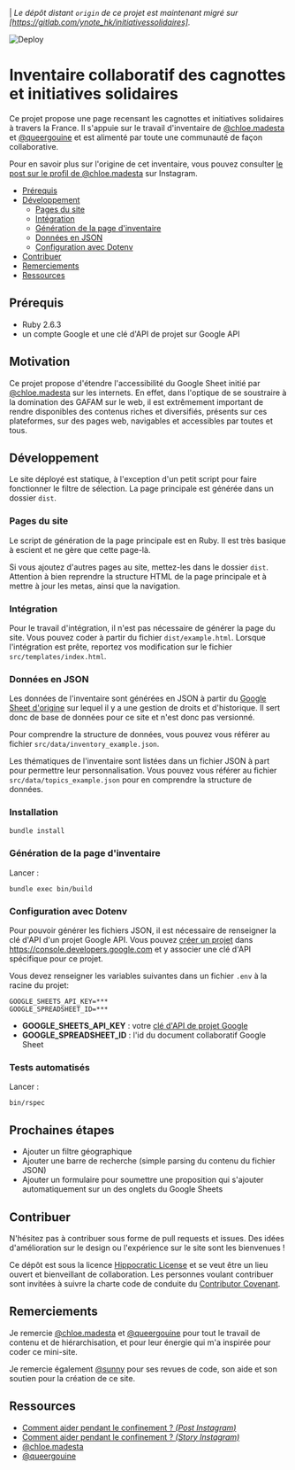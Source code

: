 | _Le dépôt distant `origin` de ce projet est maintenant migré sur [https://gitlab.com/ynote_hk/initiativessolidaires]._

![Deploy](https://github.com/Ynote/initiativessolidaires/workflows/Deploy/badge.svg)
# Inventaire collaboratif des cagnottes et initiatives solidaires

Ce projet propose une page recensant les cagnottes et initiatives solidaires à
travers la France. Il s'appuie sur le travail d'inventaire de
[@chloe.madesta](https://www.instagram.com/chloe.madesta/) et
[@queergouine](https://www.instagram.com/queergouine/) et est alimenté par toute
une communauté de façon collaborative.

Pour en savoir plus sur l'origine de cet inventaire, vous pouvez consulter [le
post sur le profil de @chloe.madesta](https://www.instagram.com/p/CHDOcDygLV-/)
sur Instagram.

- [Prérequis](#prérequis)
- [Développement](#développement)
  - [Pages du site](#pages-du-site)
  - [Intégration](#intégration)
  - [Génération de la page d'inventaire](#génération-de-la-page-dinventaire)
  - [Données en JSON](#données-en-json)
  - [Configuration avec Dotenv](#configuration-avec-dotenv)
- [Contribuer](#contribuer)
- [Remerciements](#remerciements)
- [Ressources](#ressources)

## Prérequis
- Ruby 2.6.3
- un compte Google et une clé d'API de projet sur Google API

## Motivation

Ce projet propose d'étendre l'accessibilité du Google Sheet initié par
[@chloe.madesta](https://www.instagram.com/chloe.madesta/) sur les internets.
En effet, dans l'optique de se soustraire à la domination des GAFAM sur le web,
il est extrêmement important de rendre disponibles des contenus riches et
diversifiés, présents sur ces plateformes, sur des pages web, navigables et
accessibles par toutes et tous.


## Développement

Le site déployé est statique, à l'exception d'un petit script pour faire
fonctionner le filtre de sélection. La page principale est générée dans un
dossier `dist`.

### Pages du site
Le script de génération de la page principale est en Ruby. Il est très basique
à escient et ne gère que cette page-là.

Si vous ajoutez d'autres pages au site, mettez-les dans
le dossier `dist`. Attention à bien reprendre la structure HTML de la page
principale et à mettre à jour les metas, ainsi que la navigation.

### Intégration
Pour le travail d'intégration, il n'est pas nécessaire de générer la page du
site. Vous pouvez coder à partir du fichier `dist/example.html`. Lorsque
l'intégration est prête, reportez vos modification sur le fichier
`src/templates/index.html`.

### Données en JSON
Les données de l'inventaire sont générées en JSON à partir du [Google Sheet
d'origine](https://docs.google.com/spreadsheets/d/1ITLeygBBuz2oq-FwjBda7V-amHGK191-pXLLo1R7px0/edit?usp=sharing)
sur lequel il y a une gestion de droits et d'historique. Il sert donc de base de
données pour ce site et n'est donc pas versionné.

Pour comprendre la structure de données, vous pouvez vous référer au fichier
`src/data/inventory_example.json`.

Les thématiques de l'inventaire sont listées dans un fichier JSON à part  pour
permettre leur personnalisation. Vous pouvez vous référer au fichier
`src/data/topics_example.json` pour en comprendre la structure de données.

### Installation

```sh
bundle install
```

### Génération de la page d'inventaire

Lancer :
```
bundle exec bin/build
```

### Configuration avec Dotenv

Pour pouvoir générer les fichiers JSON, il est nécessaire de renseigner la clé
d'API d'un projet Google API. Vous pouvez [créer un
projet](https://cloud.google.com/docs/authentication/api-keys) dans
https://console.developers.google.com et y associer une clé d'API spécifique pour
ce projet.

Vous devez renseigner les variables suivantes dans un fichier `.env` à la
racine du projet:
```
GOOGLE_SHEETS_API_KEY=***
GOOGLE_SPREADSHEET_ID=***
```
- **GOOGLE_SHEETS_API_KEY** : votre [clé d'API de projet Google](https://cloud.google.com/docs/authentication/api-keys)
- **GOOGLE_SPREADSHEET_ID** : l'id du document collaboratif Google Sheet

### Tests automatisés

Lancer :
```
bin/rspec
```

## Prochaines étapes
- Ajouter un filtre géographique
- Ajouter une barre de recherche (simple parsing du contenu du fichier JSON)
- Ajouter un formulaire pour soumettre une proposition qui s'ajouter
  automatiquement sur un des onglets du Google Sheets

## Contribuer

N'hésitez pas à contribuer sous forme de pull requests et issues. Des idées d'amélioration sur le design ou l'expérience sur le site sont les bienvenues !

Ce dépôt est sous la licence [Hippocratic License](https://firstdonoharm.dev/)
et se veut être un lieu ouvert et bienveillant de collaboration. Les personnes
voulant contribuer sont invitées à suivre la charte code de conduite du [Contributor
Covenant](https://www.contributor-covenant.org/fr/version/1/4/code-of-conduct/).

## Remerciements

Je remercie [@chloe.madesta](https://www.instagram.com/chloe.madesta/) et
[@queergouine](https://www.instagram.com/queergouine/) pour tout le travail de
contenu et de hiérarchisation, et pour leur énergie qui m'a inspirée pour
coder ce mini-site.

Je remercie également [@sunny](https://github.com/sunny/) pour ses revues de
code, son aide et son soutien pour la création de ce site.

## Ressources

- [Comment aider pendant le confinement ? _(Post Instagram)_](https://www.instagram.com/p/CHDOcDygLV-/)
- [Comment aider pendant le
  confinement ? _(Story Instagram)_](https://www.instagram.com/stories/highlights/18120957295152945/)
- [@chloe.madesta](https://www.instagram.com/chloe.madesta/)
- [@queergouine](https://www.instagram.com/queergouine/)
